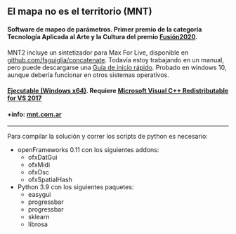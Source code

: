 ## El mapa no es el territorio (MNT)
#### Software de mapeo de parámetros. Primer premio de la categoría Tecnología Aplicada al Arte y la Cultura del premio [Fusión2020](https://fusion2020.frba.utn.edu.ar/).

MNT2 incluye un sintetizador para Max For Live, disponible en [github.com/fsguiglia/concatenate](https://github.com/fsguiglia/concatenate). Todavía estoy trabajando en un manual, pero puede descargarse una [Guía de inicio rápido](http://www.sguiglia.com.ar/mnt/descargas/MNT_guia.pdf). Probado en windows 10, aunque debería funcionar en otros sistemas operativos.

#### [Ejecutable (Windows x64)](http://www.sguiglia.com.ar/mnt/descargas/MNT2.zip). Requiere [Microsoft Visual C++ Redistributable for VS 2017](https://aka.ms/vs/16/release/vc_redist.x64.exe)
#### +info: [mnt.com.ar](http://www.mnt.com.ar)

---

Para compilar la solución y correr los scripts de python es necesario:
* openFrameworks 0.11 con los siguientes addons:
  * ofxDatGui
  * ofxMidi
  * ofxOsc
  * ofxSpatialHash
* Python 3.9 con los siguientes paquetes: 
  * easygui
  * progressbar
  * progressbar
  * sklearn
  * librosa
  


